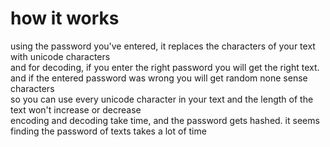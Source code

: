 # how it works
using the password you've entered, it replaces the characters of your text with unicode characters\
and for decoding, if you enter the right password you will get the right text. and if the entered password was wrong you will get random none sense characters\
so you can use every unicode character in your text and the length of the text won't increase or decrease\
encoding and decoding take time, and the password gets hashed. it seems finding the password of texts takes a lot of time

